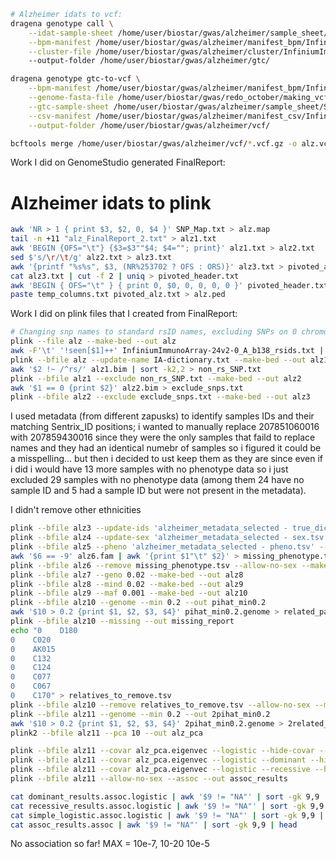 ```bash
# Alzheimer idats to vcf:
dragena genotype call \
    --idat-sample-sheet /home/user/biostar/gwas/alzheimer/sample_sheet/SampleSheet_alz.csv \
    --bpm-manifest /home/user/biostar/gwas/alzheimer/manifest_bpm/InfiniumImmunoArray-24v2-0_A.bpm    \
    --cluster-file /home/user/biostar/gwas/alzheimer/cluster/InfiniumImmunoArray-24v2-0_A_ClusterFile.egt \    
    --output-folder /home/user/biostar/gwas/alzheimer/gtc/

dragena genotype gtc-to-vcf \
    --bpm-manifest /home/user/biostar/gwas/alzheimer/manifest_bpm/InfiniumImmunoArray-24v2-0_A.bpm \
    --genome-fasta-file /home/user/biostar/gwas/redo_october/making_vcf/GRCh37_genome/GRCh37_genome.fa \
    --gtc-sample-sheet /home/user/biostar/gwas/alzheimer/sample_sheet/SampleSheet_alz.csv \
    --csv-manifest /home/user/biostar/gwas/alzheimer/manifest_csv/InfiniumImmunoArray-24v2-0_A.csv \
    --output-folder /home/user/biostar/gwas/alzheimer/vcf/

bcftools merge /home/user/biostar/gwas/alzheimer/vcf/*.vcf.gz -o alz.vcf
```

Work I did on GenomeStudio generated FinalReport:
# Alzheimer idats to plink
```bash
awk 'NR > 1 { print $3, $2, 0, $4 }' SNP_Map.txt > alz.map
tail -n +11 "alz_FinalReport_2.txt" > alz1.txt
awk 'BEGIN {OFS="\t"} {$3=$3""$4; $4=""; print}' alz1.txt > alz2.txt
sed $'s/\r/\t/g' alz2.txt > alz3.txt
awk '{printf "%s%s", $3, (NR%253702 ? OFS : ORS)}' alz3.txt > pivoted_alz.txt
cat alz3.txt | cut -f 2 | uniq > pivoted_header.txt
awk 'BEGIN { OFS="\t" } { print 0, $0, 0, 0, 0, 0 }' pivoted_header.txt > temp_columns.txt
paste temp_columns.txt pivoted_alz.txt > alz.ped
```

Work I did on plink files that I created from FinalReport:
```bash
# Changing snp names to standard rsID names, excluding SNPs on 0 chromosome, adding sex and phenotypes:
plink --file alz --make-bed --out alz
awk -F'\t' '!seen[$1]++' InfiniumImmunoArray-24v2-0_A_b138_rsids.txt | awk -F'\t' '!seen[$2]++' | awk -F'\t' '$2 !~ /,/' > IA-dictionary.txt
plink --bfile alz --update-name IA-dictionary.txt --make-bed --out alz1
awk '$2 !~ /^rs/' alz1.bim | sort -k2,2 > non_rs_SNP.txt
plink --bfile alz1 --exclude non_rs_SNP.txt --make-bed --out alz2
awk '$1 == 0 {print $2}' alz2.bim > exclude_snps.txt
plink --bfile alz2 --exclude exclude_snps.txt --make-bed --out alz3
```

I used metadata (from different zapusks) to identify samples IDs and their matching Sentrix_ID positions; 
i wanted to manually replace 207851060016 with 207859430016 since they were the only samples that faild to replace names and they had an identical numebr of samples so i figured it could be a misspelling... but then i decided to ust keep them as they are since even if i did i would have 13 more samples with no phenotype data so i just excluded 29 samples with no phenotype data (among them 24 have no sample ID and 5 had a sample ID but were not present in the metadata).

I didn't remove other ethnicities 

```bash
plink --bfile alz3 --update-ids 'alzheimer_metadata_selected - true_dict.tsv' --make-bed --out alz4
plink --bfile alz4 --update-sex 'alzheimer_metadata_selected - sex.tsv' --make-bed --out alz5
plink --bfile alz5 --pheno 'alzheimer_metadata_selected - pheno.tsv' --make-bed --out alz6
awk '$6 == -9' alz6.fam | awk '{print $1"\t" $2}' > missing_phenotype.tsv
plink --bfile alz6 --remove missing_phenotype.tsv --allow-no-sex --make-bed --out alz7
plink --bfile alz7 --geno 0.02 --make-bed --out alz8
plink --bfile alz8 --mind 0.02 --make-bed --out alz9
plink --bfile alz9 --maf 0.001 --make-bed --out alz10
plink --bfile alz10 --genome --min 0.2 --out pihat_min0.2
awk '$10 > 0.2 {print $1, $2, $3, $4}' pihat_min0.2.genome > related_pairs.txt
plink --bfile alz10 --missing --out missing_report
echo "0    D180
0    C020
0    AK015
0    C132
0    C124
0    C077
0    C067
0    C170" > relatives_to_remove.tsv
plink --bfile alz10 --remove relatives_to_remove.tsv --allow-no-sex --make-bed --out alz11
plink --bfile alz11 --genome --min 0.2 --out 2pihat_min0.2
awk '$10 > 0.2 {print $1, $2, $3, $4}' 2pihat_min0.2.genome > 2related_pairs.txt
plink2 --bfile alz11 --pca 10 --out alz_pca
```

```bash
plink --bfile alz11 --covar alz_pca.eigenvec --logistic --hide-covar --thread-num 8 --out simple_logistic
plink --bfile alz11 --covar alz_pca.eigenvec --logistic --dominant --hide-covar --out dominant_results
plink --bfile alz11 --covar alz_pca.eigenvec --logistic --recessive --hide-covar --out recessive_results
plink --bfile alz11 --allow-no-sex --assoc --out assoc_results
```

```bash
cat dominant_results.assoc.logistic | awk '$9 != "NA"' | sort -gk 9,9 | head 
cat recessive_results.assoc.logistic | awk '$9 != "NA"' | sort -gk 9,9 | head 
cat simple_logistic.assoc.logistic | awk '$9 != "NA"' | sort -gk 9,9 | head 
cat assoc_results.assoc | awk '$9 != "NA"' | sort -gk 9,9 | head 
```
No association so far! MAX = 10e-7, 10-20 10e-5

